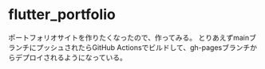# flutter_portfolio

ポートフォリオサイトを作りたくなったので、作ってみる。
とりあえずmainブランチにプッシュされたらGitHub Actionsでビルドして、gh-pagesブランチからデプロイされるようになっている。

